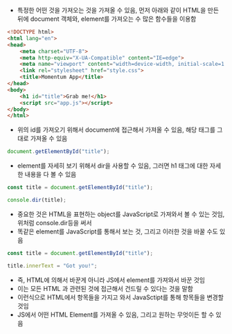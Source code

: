 - 특정한 어떤 것을 가져오는 것을 가져올 수 있음, 먼저 아래와 같이 HTML을 만든 뒤에 document 객체와, element를 가져오는 수 많은 함수들을 이용함

```html
<!DOCTYPE html>
<html lang="en">
<head>
    <meta charset="UTF-8">
    <meta http-equiv="X-UA-Compatible" content="IE=edge">
    <meta name="viewport" content="width=device-width, initial-scale=1.0">
    <link rel="stylesheet" href="style.css">
    <title>Momentum App</title>
</head>
<body>
    <h1 id="title">Grab me!</h1>
    <script src="app.js"></script>
</body>
</html>
```

- 위의 id를 가져오기 위해서 document에 접근해서 가져올 수 있음, 해당 태그를 그대로 가져올 수 있음

```jsx
document.getElementById("title");
```

- element를 자세히 보기 위해서 dir을 사용할 수 있음, 그러면 h1 태그에 대한 자세한 내용을 다 볼 수 있음

```jsx
const title = document.getElementById("title");

console.dir(title);
```

- 중요한 것은 HTML을 표현하는 object를 JavaScript로 가져와서 볼 수 있는 것임, 위처럼 console.dir등을 써서
- 똑같은 element를 JavaScript를 통해서 보는 것, 그리고 이러한 것을 바꿀 수도 있음

```jsx
const title = document.getElementById("title");

title.innerText = "Got you!";
```

- 즉, HTML에 의해서 바꾼게 아니라 JS에서 element를 가져와서 바꾼 것임
- 이는 모든 HTML 과 관련된 것에 접근해서 건드릴 수 있다는 것을 말함
- 이런식으로 HTML에서 항목들을 가지고 와서 JavaSctipt를 통해 항목들을 변경할 것임
- JS에서 어떤 HTML Element를 가져올 수 있음, 그리고 원하는 무엇이든 할 수 있음